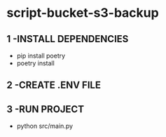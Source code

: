 # script-bucket-s3-backup
## 1 -INSTALL DEPENDENCIES
- pip install poetry
- poetry install

## 2 -CREATE .ENV FILE

## 3 -RUN PROJECT
- python src/main.py
